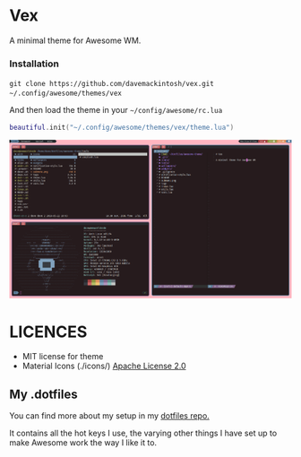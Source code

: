 # Vex

A minimal theme for Awesome WM.

### Installation

`git clone https://github.com/davemackintosh/vex.git ~/.config/awesome/themes/vex`

And then load the theme in your `~/config/awesome/rc.lua`

```lua
beautiful.init("~/.config/awesome/themes/vex/theme.lua")
```

![Minimal AwesomeWM theme.](./vex.png)


# LICENCES

* MIT license for theme
* Material Icons (./icons/) [Apache License 2.0](https://github.com/google/material-design-icons/blob/master/LICENSE)

## My .dotfiles

You can find more about my setup in my [dotfiles repo.](https://github.com/davemackintosh/dotfiles)

It contains all the hot keys I use, the varying other things I have set up to make Awesome work the way I like it to.


